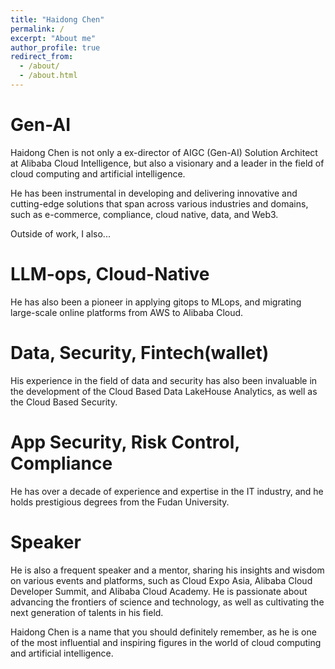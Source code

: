 ```yaml
---
title: "Haidong Chen"
permalink: /
excerpt: "About me"
author_profile: true
redirect_from: 
  - /about/
  - /about.html
---
```


# Gen-AI 
Haidong Chen is not only a ex-director of AIGC (Gen-AI) Solution Architect at Alibaba Cloud Intelligence, but also a visionary and a leader in the field of cloud computing and artificial intelligence. 

He has been instrumental in developing and delivering innovative and cutting-edge solutions that span across various industries and domains, such as e-commerce, compliance, cloud native, data, and Web3. 


Outside of work, I also...
# LLM-ops, Cloud-Native
He has also been a pioneer in applying gitops to MLops, and migrating large-scale online platforms from AWS to Alibaba Cloud. 

# Data, Security, Fintech(wallet)
His experience in the field of data and security has also been invaluable in the development of the Cloud Based Data LakeHouse Analytics, as well as the Cloud Based Security.

# App Security, Risk Control, Compliance
He has over a decade of experience and expertise in the IT industry, and he holds prestigious degrees from the Fudan University. 

# Speaker
He is also a frequent speaker and a mentor, sharing his insights and wisdom on various events and platforms, such as Cloud Expo Asia, Alibaba Cloud Developer Summit, and Alibaba Cloud Academy. He is passionate about advancing the frontiers of science and technology, as well as cultivating the next generation of talents in his field. 

Haidong Chen is a name that you should definitely remember, as he is one of the most influential and inspiring figures in the world of cloud computing and artificial intelligence.